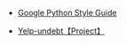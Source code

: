 

- [Google Python Style Guide](https://google.github.io/styleguide/pyguide.html?utm_source=tuicool&utm_medium=referral)
 
- [Yelp-undebt【Project】](https://github.com/Yelp/undebt)
